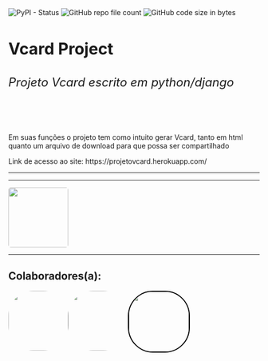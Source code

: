 <div class='badges'>
<!--   <img alt="GitHub contributors" src="https://img.shields.io/github/contributors/ElielClementino/Vcard_project"> -->
  <img alt="PyPI - Status" src="https://img.shields.io/pypi/status/django">
  <img alt="GitHub repo file count" src="https://img.shields.io/github/directory-file-count/ElielClementino/Vcard_project">
  <img alt="GitHub code size in bytes" src="https://img.shields.io/github/languages/code-size/ElielClementino/Vcard_project">
</div>
<h1 style='font-size:2rem'>Vcard Project</h1>
<h6 style='font-size:1.5rem'>Projeto Vcard escrito em python/django</h6><br>
<p>Em suas funções o projeto tem como intuito gerar Vcard, tanto em html quanto um arquivo de download para que possa ser compartilhado</p>
<p>Link de acesso ao site: https://projetovcard.herokuapp.com/ <p>
<hr>
<hr>
<img style='width:120px; border-radius:5px;' src='https://w7.pngwing.com/pngs/732/982/png-transparent-vcard-apple-data-conversion-apple-logo-fruit-nut-data-thumbnail.png'>
<hr>
<h2>Colaboradores(a):</h2>
<div style='display:flex;'>
<img style='width:120px; height:120px; border-radius:50px;'src='https://avatars.githubusercontent.com/u/94757087?v=4'>
<img style='width:120px; height:120px; border-radius:50px;' src='https://avatars.githubusercontent.com/u/103268344?v=4'>
<img style='width:120px; height:120px;border:solid 2px #000; border-radius:50px;' src='https://avatars.githubusercontent.com/u/104435948?v=4'>
</div>
